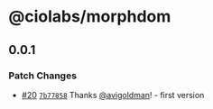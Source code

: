 # @ciolabs/morphdom

## 0.0.1

### Patch Changes

- [#20](https://github.com/customerio/ciolabs/pull/20) [`7b77858`](https://github.com/customerio/ciolabs/commit/7b77858c48c0808bf21c39e4a680082677168272) Thanks [@avigoldman](https://github.com/avigoldman)! - first version
